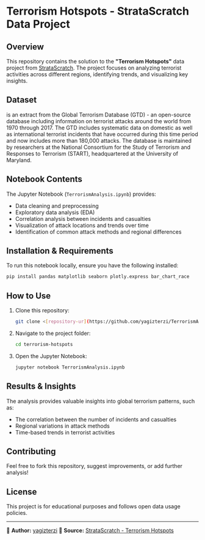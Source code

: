 # Terrorism Hotspots - StrataScratch Data Project

## Overview
This repository contains the solution to the **"Terrorism Hotspots"** data project from [StrataScratch](https://platform.stratascratch.com/data-projects/terrorism-hotspots). The project focuses on analyzing terrorist activities across different regions, identifying trends, and visualizing key insights.

## Dataset
is an extract from the Global Terrorism Database (GTD) - an open-source database including information on terrorist attacks around the world from 1970 through 2017. The GTD includes systematic data on domestic as well as international terrorist incidents that have occurred during this time period and now includes more than 180,000 attacks. The database is maintained by researchers at the National Consortium for the Study of Terrorism and Responses to Terrorism (START), headquartered at the University of Maryland.

## Notebook Contents
The Jupyter Notebook (`TerrorismAnalysis.ipynb`) provides:
- Data cleaning and preprocessing
- Exploratory data analysis (EDA)
- Correlation analysis between incidents and casualties
- Visualization of attack locations and trends over time
- Identification of common attack methods and regional differences

## Installation & Requirements
To run this notebook locally, ensure you have the following installed:

```bash
pip install pandas matplotlib seaborn plotly.express bar_chart_race
```

## How to Use
1. Clone this repository:
   ```bash
   git clone <[repository-ur](https://github.com/yagizterzi/TerrorismAnalysis)l>
   ```
2. Navigate to the project folder:
   ```bash
   cd terrorism-hotspots
   ```
3. Open the Jupyter Notebook:
   ```bash
   jupyter notebook TerrorismAnalysis.ipynb
   ```

## Results & Insights
The analysis provides valuable insights into global terrorism patterns, such as:
- The correlation between the number of incidents and casualties
- Regional variations in attack methods
- Time-based trends in terrorist activities

## Contributing
Feel free to fork this repository, suggest improvements, or add further analysis!

## License
This project is for educational purposes and follows open data usage policies.

---
📌 **Author:** [yagizterzi](https://github.com/yagizterzi) 
📌 **Source:** [StrataScratch - Terrorism Hotspots](https://platform.stratascratch.com/data-projects/terrorism-hotspots)
```
